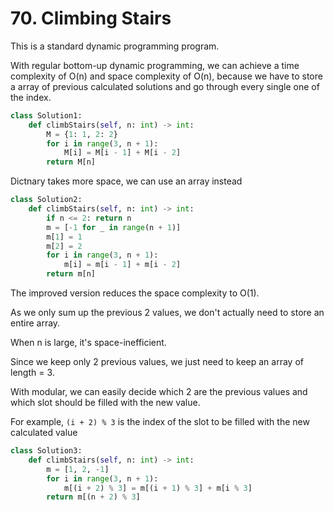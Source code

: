 # 70. Climbing Stairs

This is a standard dynamic programming program.

With regular bottom-up dynamic programming, we can achieve a time complexity of O(n) and space complexity of O(n),
because we have to store a array of previous calculated solutions and go through every single one of the index.

```python
class Solution1:
    def climbStairs(self, n: int) -> int:
        M = {1: 1, 2: 2}
        for i in range(3, n + 1):
            M[i] = M[i - 1] + M[i - 2]
        return M[n]
```

Dictnary takes more space, we can use an array instead

```python
class Solution2:
    def climbStairs(self, n: int) -> int:
        if n <= 2: return n
        m = [-1 for _ in range(n + 1)]
        m[1] = 1
        m[2] = 2
        for i in range(3, n + 1):
            m[i] = m[i - 1] + m[i - 2]
        return m[n]
```


The improved version reduces the space complexity to O(1).

As we only sum up the previous 2 values, we don't actually need to store an entire array.

When n is large, it's space-inefficient.

Since we keep only 2 previous values, we just need to keep an array of length = 3.

With modular, we can easily decide which 2 are the previous values and which slot should be filled with the new value.

For example, `(i + 2) % 3` is the index of the slot to be filled with the new calculated value

```python
class Solution3:
    def climbStairs(self, n: int) -> int:
        m = [1, 2, -1]
        for i in range(3, n + 1):
            m[(i + 2) % 3] = m[(i + 1) % 3] + m[i % 3]
        return m[(n + 2) % 3]
```